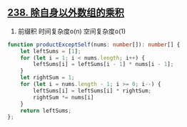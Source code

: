 ## [238. 除自身以外数组的乘积](https://leetcode.cn/problems/product-of-array-except-self/)

1. 前缀积 时间复杂度o(n) 空间复杂度o(1)
```ts
function productExceptSelf(nums: number[]): number[] {
    let leftSums = [1];
    for (let i = 1; i < nums.length; i++) {
        leftSums[i] = leftSums[i - 1] * nums[i - 1];
    }
    let rightSum = 1;
    for (let i = nums.length - 1; i >= 0; i--) {
        leftSums[i] = leftSums[i] * rightSum;
        rightSum *= nums[i]
    }
    return leftSums;
};
```